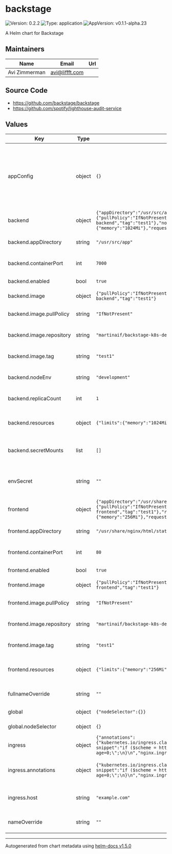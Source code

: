 # backstage

![Version: 0.2.2](https://img.shields.io/badge/Version-0.2.2-informational?style=flat-square) ![Type: application](https://img.shields.io/badge/Type-application-informational?style=flat-square) ![AppVersion: v0.1.1-alpha.23](https://img.shields.io/badge/AppVersion-v0.1.1--alpha.23-informational?style=flat-square)

A Helm chart for Backstage

## Maintainers

| Name | Email | Url |
| ---- | ------ | --- |
| Avi Zimmerman | avi@liffft.com |  |

## Source Code

* <https://github.com/backstage/backstage>
* <https://github.com/spotify/lighthouse-audit-service>

## Values

| Key | Type | Default | Description |
|-----|------|---------|-------------|
| appConfig | object | `{}` | Additional configurations to override the `app-config.yaml` in the backend.               These configurations will be written to `app-config.local.yaml` in the `backend.appDirectory`. |
| backend | object | `{"appDirectory":"/usr/src/app","containerPort":7000,"enabled":true,"image":{"pullPolicy":"IfNotPresent","repository":"martinaif/backstage-k8s-demo-backend","tag":"test1"},"nodeEnv":"development","replicaCount":1,"resources":{"limits":{"memory":"1024Mi"},"requests":{"memory":"512Mi"}},"secretMounts":[]}` | Backend configurations |
| backend.appDirectory | string | `"/usr/src/app"` | The working directory where the backend is served. |
| backend.containerPort | int | `7000` | The port the backend is listening on insie the container. |
| backend.enabled | bool | `true` | Whether to enable the backend deployment. |
| backend.image | object | `{"pullPolicy":"IfNotPresent","repository":"martinaif/backstage-k8s-demo-backend","tag":"test1"}` | Image settings for the backend. |
| backend.image.pullPolicy | string | `"IfNotPresent"` | The ImagePullPolicy to apply to the backend deployment. |
| backend.image.repository | string | `"martinaif/backstage-k8s-demo-backend"` | The repository where the backend image is hosted. |
| backend.image.tag | string | `"test1"` | The tag to pull from the repository for the backend image. |
| backend.nodeEnv | string | `"development"` | The NODE_ENV to set inside the backend deployment. |
| backend.replicaCount | int | `1` | The number of backend replicas to run. |
| backend.resources | object | `{"limits":{"memory":"1024Mi"},"requests":{"memory":"512Mi"}}` | Resource requests/limits to apply to the backend deployment. |
| backend.secretMounts | list | `[]` | Additional secrets to mount as files inside the backend deployment. |
| envSecret | string | `""` | An optional secret containing values to be mounted in the pods as environment variables. |
| frontend | object | `{"appDirectory":"/usr/share/nginx/html/static","containerPort":80,"enabled":true,"image":{"pullPolicy":"IfNotPresent","repository":"martinaif/backstage-k8s-demo-frontend","tag":"test1"},"replicaCount":1,"resources":{"limits":{"memory":"256Mi"},"requests":{"memory":"128Mi"}}}` | Frontend configurations. |
| frontend.appDirectory | string | `"/usr/share/nginx/html/static"` | The directory where the frontend contents are being served. |
| frontend.containerPort | int | `80` | The port the frontend is listening on inside the container. |
| frontend.enabled | bool | `true` | Whether to enable the frontend deployment. |
| frontend.image | object | `{"pullPolicy":"IfNotPresent","repository":"martinaif/backstage-k8s-demo-frontend","tag":"test1"}` | Image settings for the frontend. |
| frontend.image.pullPolicy | string | `"IfNotPresent"` | The ImagePullPolicy to apply to the frontend deployment. |
| frontend.image.repository | string | `"martinaif/backstage-k8s-demo-frontend"` | The repository where the frontend image is hosted. |
| frontend.image.tag | string | `"test1"` | The tag to pull from the repository for the frontend image. |
| frontend.resources | object | `{"limits":{"memory":"256Mi"},"requests":{"memory":"128Mi"}}` | Resource requests/limits to apply to the frontend deployment. |
| fullnameOverride | string | `""` | Override the default full name generated for resources. |
| global | object | `{"nodeSelector":{}}` | Global settings for the deployments. |
| global.nodeSelector | object | `{}` | The node selector to apply to deployments. |
| ingress | object | `{"annotations":{"kubernetes.io/ingress.class":"nginx","nginx.ingress.kubernetes.io/configuration-snippet":"if ($scheme = https) {\nadd_header  Strict-Transport-Security \"max-age=0;\";\n}\n","nginx.ingress.kubernetes.io/ssl-redirect":"false"},"host":"example.com"}` | Ingress configurations |
| ingress.annotations | object | `{"kubernetes.io/ingress.class":"nginx","nginx.ingress.kubernetes.io/configuration-snippet":"if ($scheme = https) {\nadd_header  Strict-Transport-Security \"max-age=0;\";\n}\n","nginx.ingress.kubernetes.io/ssl-redirect":"false"}` | Annotations to apply to the ingress (TODO: These should be empty by default) |
| ingress.host | string | `"example.com"` | The hostname to route to the backstage deployments. |
| nameOverride | string | `""` | Override the default name generated for resources. |

----------------------------------------------
Autogenerated from chart metadata using [helm-docs v1.5.0](https://github.com/norwoodj/helm-docs/releases/v1.5.0)
